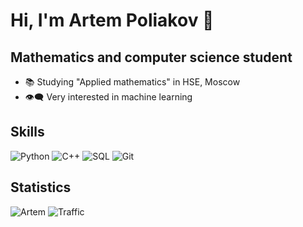 # Hi, I'm Artem Poliakov 👋

## Mathematics and computer science student

- 📚 Studying "Applied mathematics" in HSE, Moscow
- 👁‍🗨 Very interested in machine learning

## Skills

![Python](https://img.shields.io/badge/-Python-3776AB?style=for-the-badge&logo=python&logoColor=ffffff)
![C++](https://img.shields.io/badge/-C++-FF9933?style=for-the-badge&logo=cplusplus&logoColor=ffffff)
![SQL](https://img.shields.io/badge/-SQL-4109E1?style=for-the-badge&logo=postgresql&logoColor=ffffff)
![Git](https://img.shields.io/badge/-Git-F05032?style=for-the-badge&logo=git&logoColor=ffffff)

## Statistics

![Artem](https://github-readme-stats.vercel.app/api?username=Artem-Poliakov&show_icons=true&theme=radical)
![Traffic](https://github-readme-streak-stats.herokuapp.com/?user=Artem-Poliakov&theme=radical)
